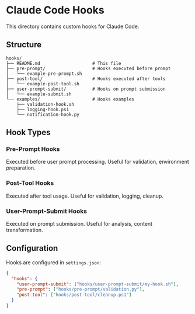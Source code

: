 # Claude Code Hooks

This directory contains custom hooks for Claude Code.

## Structure

```
hooks/
├── README.md                    # This file
├── pre-prompt/                  # Hooks executed before prompt
│   └── example-pre-prompt.sh
├── post-tool/                   # Hooks executed after tools
│   └── example-post-tool.sh
├── user-prompt-submit/          # Hooks on prompt submission
│   └── example-submit.sh
└── examples/                    # Hooks examples
    ├── validation-hook.sh
    ├── logging-hook.ps1
    └── notification-hook.py
```

## Hook Types

### Pre-Prompt Hooks
Executed before user prompt processing.
Useful for validation, environment preparation.

### Post-Tool Hooks  
Executed after tool usage.
Useful for validation, logging, cleanup.

### User-Prompt-Submit Hooks
Executed on prompt submission.
Useful for analysis, content transformation.

## Configuration

Hooks are configured in `settings.json`:

```json
{
  "hooks": {
    "user-prompt-submit": ["hooks/user-prompt-submit/my-hook.sh"],
    "pre-prompt": ["hooks/pre-prompt/validation.py"],
    "post-tool": ["hooks/post-tool/cleanup.ps1"]
  }
}
```